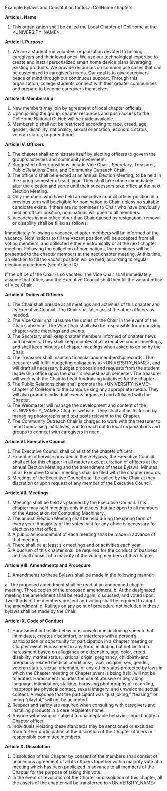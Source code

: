 Example Bylaws and Constitution for local CollHome chapters

**Article I. Name**

1.	This organization shall be called the Local Chapter of CollHome at the <UNIVERSITY_NAME>.

**Article II. Purpose**

1.	We are a student run volunteer organization devoted to helping caregivers and their loved ones. We use our technological expertise to create and install personalized smart home device plans leveraging existing products. We provide resources on common use cases that can be customized to caregiver’s needs. Our goal is to give caregivers peace of mind through our continuous support. Through this organization, college students connect with their greater communities and prepare to become caregivers themselves.

**Article III. Membership**

1.	New members may join by agreement of local chapter officials.
2.  Upon joining the group, chapter resources and push access to the CollHome National GitHub will be made available.
3.	Membership shall not be restricted according to race, creed, age, gender, disability, nationality, sexual orientation, economic status, veteran status, or parenthood. 

**Article IV. Officers**

1.	The chapter shall administrate itself by electing officers to govern the group's activities and community involvment.
2.  Suggested officer positions include Vice Chair , Secretary, Treasurer, Public Relations Chair, and Community Outreach Chair.
3.	The officers shall be elected at an annual Election Meeting, to be held in the spring semester of each year. They shall take office immediately after the election and serve until their successors take office at the next Election Meeting.
4.	Only members who have held an executive council officer position in a previous term will be eligible for nomination to Chair, unless no suitable candidate exists. If there are no nominees to Chair who have previously held an officer position, nominations will open to all members. 
5.	Vacancies in any office other than Chair caused by resignation, removal or disability shall be filled as follows: 

Immediately following a vacancy, chapter members will be informed of the vacancy. Nominations to fill the vacant position will be accepted from all voting members, and collected either electronically or at the next chapter meeting. Following the collection of nominations, the nominees will be presented to the chapter members at the next chapter meeting. At this time, an election to fill the vacant position will be held, according to regular election procedures (see Article IX). 

If the office of the Chair is so vacated, the Vice Chair shall immediately assume that office, and the Executive Council shall then fill the vacant office of Vice Chair .

**Article V. Duties of Officers**

1.	The Chair shall preside at all meetings and activities of this chapter and its Executive Council. The Chair shall also assist the other officers as needed.
2.	The Vice Chair shall assume the duties of the Chair in the event of the Chair’s absence. The Vice Chair shall also be responsible for organizing chapter-wide meetings and events.
3.	The Secretary shall keep chapter members informed of chapter news and business. They shall keep minutes of all executive council meetings, and shall keep minutes of chapter meetings when asked to do so by the Chair.
4.	The Treasurer shall maintain financial and membership records. The treasurer will fulfill budgeting obligations to <UNIVERSITY_NAME>, and will draft all necessary budget proposals and requests from the student leadership office upon the chair ’s request each semester. The treasurer will work with the Chair to head fundraising initiatives for the chapter.
5.	The Public Relations chair shall promote the <UNIVERSITY_NAME> chapter of CollHome to the campus using any appropriate media. They will also promote individual events organized and affiliated with the Chapter. 
6.	The Webmaster will manage the development and content of the <UNIVERSITY_NAME> Chapter website. They shall act as historian by managing photographs and text posts relevant to the Chapter.
7.	The Community Outreach Chair is charged to work with the treasurer to head fundraising inititatives, and to reach out to local organizations and groups to connect with caregivers in need.


**Article VI. Executive Council**

1.	The Executive Council shall consist of the chapter officers.
2.	Except as otherwise provided in these Bylaws, the Executive Council shall act for this chapter in all matters except election of officers at the annual Election Meeting and the amendment of these Bylaws. Minutes of all Executive Council meetings shall be filed with the chapter records.
3.	Meetings of the Executive Council shall be called by the Chair at they discretion or upon request of any member of the Executive Council.

**Article VII. Meetings**

1.	Meetings shall be held as planned by the Executive Council. This chapter may hold meetings only in places that are open to all members of the Association for Computing Machinery.
2.	The annual Election Meeting shall be held during the spring term of every year. A majority of the votes cast for any office is necessary for election to that office.
3.	A public announcement of each meeting shall be made in advance of that meeting.
4.	There shall be at least six meetings and or activities each year.
5.	A quorum of this chapter shall be required for the conduct of business and shall consist of a majority of the voting members of this chapter.


**Article VIII. Amendments and Procedure**

1.	Amendments to these Bylaws shall be made in the following manner:

a.	The proposed amendment shall be read at an announced chapter meeting. Three copies of the proposed amendment.
b.  At the designated meeting the amendment shall be read again, discussed, and voted upon. Two-thirds of the members present and voting shall be required to adopt the amendment.
c.	Rulings on any point of procedure not included in these bylaws shall be made by the Chair.

**Article IX. Code of Conduct**

1.	Harassment or hostile behavior is unwelcome, including speech that intimidates, creates discomfort, or interferes with a person’s participation or opportunity for participation in a Chapter meeting or Chapter event. Harassment in any form, including but not limited to harassment based on allegiance or citizenship, age, color, creed, disability, marital status, national origin, pregnancy, childbirth-and pregnancy related medical conditions-, race, religion, sex, gender, veteran status, sexual orientatin, or any other status protected by laws in which the Chapter meeting or Chapter event is being held, will not be tolerated. Harassment includes the use of abusive or degrading language, intimidation, stalking, harassing photography or recording, inappropriate physical contact, sexual imagery, and unwelcome sexual contact. A response that the participant was “just joking,” “teasing,” or being “playful,” will not be accepted. 
2.	Respect and safety are required when consulting with caregivers and installing products in a care recipients home.
3.  Anyone witnessing or subject to unacceptable behavior should notify a Chapter officer.
4.	Individuals violating these standards may be sanctioned or excluded from further participation at the discretion of the Chapter officers or responsible committee members. 

**Article X. Dissolution**

1.	Dissolution of this Chapter by consent of the members shall consist of unanimous agreement of all its officers together with a majority vote at a meeting which has been publicized in advance to all members of the Chapter for the purpose of taking this vote.
2.	In the event of revocation of the Charter or dissolution of this chapter, all the assets of the chapter will be transferred to <UNIVERSITY_NAME>
